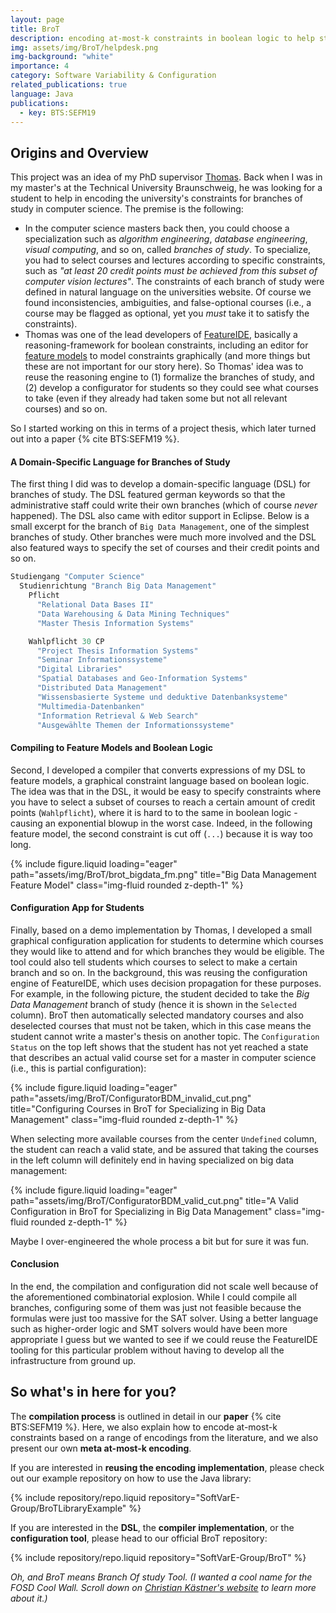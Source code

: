 ```yaml
---
layout: page
title: BroT
description: encoding at-most-k constraints in boolean logic to help students in configuring branches of study
img: assets/img/BroT/helpdesk.png
img-background: "white"
importance: 4
category: Software Variability & Configuration
related_publications: true
language: Java
publications:
  - key: BTS:SEFM19
---
```


## Origins and Overview

This project was an idea of my PhD supervisor [Thomas](https://www.tu-braunschweig.de/isf/team/thuem).
Back when I was in my master's at the Technical University Braunschweig, he was looking for a student to help in encoding the university's constraints for branches of study in computer science.
The premise is the following:

- In the computer science masters back then, you could choose a specialization such as _algorithm engineering_, _database engineering_, _visual computing_, and so on, called _branches of study_. To specialize, you had to select courses and lectures according to specific constraints, such as _"at least 20 credit points must be achieved from this subset of computer vision lectures"_. The constraints of each branch of study were defined in natural language on the universities website. Of course we found inconsistencies, ambiguities, and false-optional courses (i.e., a course may be flagged as optional, yet you _must_ take it to satisfy the constraints).
- Thomas was one of the lead developers of [FeatureIDE](https://featureide.github.io/), basically a reasoning-framework for boolean constraints, including an editor for [feature models](https://featureide.github.io/slides/featureide-0-background.pdf) to model constraints graphically (and more things but these are not important for our story here). So Thomas' idea was to reuse the reasoning engine to (1) formalize the branches of study, and (2) develop a configurator for students so they could see what courses to take (even if they already had taken some but not all relevant courses) and so on.

So I started working on this in terms of a project thesis, which later turned out into a paper {% cite BTS:SEFM19 %}.

#### A Domain-Specific Language for Branches of Study

The first thing I did was to develop a domain-specific language (DSL) for branches of study. The DSL featured german keywords so that the administrative staff could write their own branches (which of course _never_ happened). The DSL also came with editor support in Eclipse. Below is a small excerpt for the branch of `Big Data Management`, one of the simplest branches of study. Other branches were much more involved and the DSL also featured ways to specify the set of courses and their credit points and so on.

```java
Studiengang "Computer Science"
  Studienrichtung "Branch Big Data Management"
    Pflicht
      "Relational Data Bases II"
      "Data Warehousing & Data Mining Techniques"
      "Master Thesis Information Systems"

    Wahlpflicht 30 CP
      "Project Thesis Information Systems"
      "Seminar Informationssysteme"
      "Digital Libraries"
      "Spatial Databases and Geo-Information Systems"
      "Distributed Data Management"
      "Wissensbasierte Systeme und deduktive Datenbanksysteme"
      "Multimedia-Datenbanken"
      "Information Retrieval & Web Search"
      "Ausgewählte Themen der Informationssysteme"
```

#### Compiling to Feature Models and Boolean Logic

Second, I developed a compiler that converts expressions of my DSL to feature models, a graphical constraint language based on boolean logic. The idea was that in the DSL, it would be easy to specify constraints where you have to select a subset of courses to reach a certain amount of credit points (`Wahlpflicht`), where it is hard to to the same in boolean logic - causing an exponential blowup in the worst case. Indeed, in the following feature model, the second constraint is cut off (`...`) because it is way too long.

<div class="row"><div class="col-sm mt-3 mt-md-0">
  {% include figure.liquid loading="eager" path="assets/img/BroT/brot_bigdata_fm.png" title="Big Data Management Feature Model" class="img-fluid rounded z-depth-1" %}
</div></div>

#### Configuration App for Students

Finally, based on a demo implementation by Thomas, I developed a small graphical configuration application for students to determine which courses they would like to attend and for which branches they would be eligible. The tool could also tell students which courses to select to make a certain branch and so on. In the background, this was reusing the configuration engine of FeatureIDE, which uses decision propagation for these purposes. For example, in the following picture, the student decided to take the _Big Data Management_ branch of study (hence it is shown in the `Selected` column). BroT then automatically selected mandatory courses and also deselected courses that must not be taken, which in this case means the student cannot write a master's thesis on another topic. The `Configuration Status` on the top left shows that the student has not yet reached a state that describes an actual valid course set for a master in computer science (i.e., this is partial configuration):

<div class="row"><div class="col-sm mt-3 mt-md-0">
  {% include figure.liquid loading="eager" path="assets/img/BroT/ConfiguratorBDM_invalid_cut.png" title="Configuring Courses in BroT for Specializing in Big Data Management" class="img-fluid rounded z-depth-1" %}
</div></div>

When selecting more available courses from the center `Undefined` column, the student can reach a valid state, and be assured that taking the courses in the left column will definitely end in having specialized on big data management:

<div class="row"><div class="col-sm mt-3 mt-md-0">
  {% include figure.liquid loading="eager" path="assets/img/BroT/ConfiguratorBDM_valid_cut.png" title="A Valid Configuration in BroT for Specializing in Big Data Management" class="img-fluid rounded z-depth-1" %}
</div></div>

Maybe I over-engineered the whole process a bit but for sure it was fun.

#### Conclusion

In the end, the compilation and configuration did not scale well because of the aforementioned combinatorial explosion. While I could compile all branches, configuring some of them was just not feasible because the formulas were just too massive for the SAT solver. Using a better language such as higher-order logic and SMT solvers would have been more appropriate I guess but we wanted to see if we could reuse the FeatureIDE tooling for this particular problem without having to develop all the infrastructure from ground up.

## So what's in here for you?

The **compilation process** is outlined in detail in our **paper** {% cite BTS:SEFM19 %}. Here, we also explain how to encode at-most-k constraints based on a range of encodings from the literature, and we also present our own **meta at-most-k encoding**.

If you are interested in **reusing the encoding implementation**, please check out our example repository on how to use the Java library:

<div class="row justify-content-sm-center">
{% include repository/repo.liquid repository="SoftVarE-Group/BroTLibraryExample" %}
</div>

If you are interested in the **DSL**, the **compiler implementation**, or the **configuration tool**, please head to our official BroT repository:

<div class="row justify-content-sm-center">
{% include repository/repo.liquid repository="SoftVarE-Group/BroT" %}
</div>

_Oh, and BroT means Branch Of study Tool. (I wanted a cool name for the FOSD Cool Wall. Scroll down on [Christian Kästner's website](https://www.cs.cmu.edu/~ckaestne/) to learn more about it.)_

